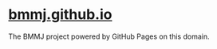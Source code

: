 [bmmj.github.io](https://bmmj.github.io)
===================

 The BMMJ project powered by GitHub Pages on this domain.
